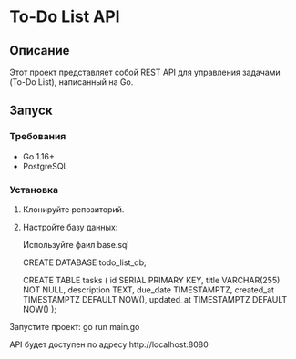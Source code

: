 # To-Do List API

## Описание
Этот проект представляет собой REST API для управления задачами (To-Do List), написанный на Go.

## Запуск

### Требования
- Go 1.16+
- PostgreSQL

### Установка
1. Клонируйте репозиторий.
2. Настройте базу данных:
   
   Используйте фаил base.sql

   CREATE DATABASE todo_list_db;

   CREATE TABLE tasks (
       id SERIAL PRIMARY KEY,
       title VARCHAR(255) NOT NULL,
       description TEXT,
       due_date TIMESTAMPTZ,
       created_at TIMESTAMPTZ DEFAULT NOW(),
       updated_at TIMESTAMPTZ DEFAULT NOW()
   );

Запустите проект:
go run main.go

API будет доступен по адресу http://localhost:8080

